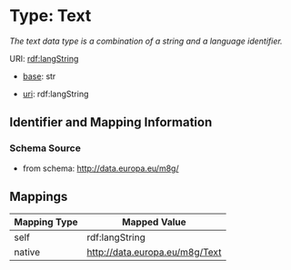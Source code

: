 # Type: Text 




_The text data type is a combination of a string and a language identifier._



URI: [rdf:langString](http://www.w3.org/1999/02/22-rdf-syntax-ns#langString)

* [base](https://w3id.org/linkml/base): str

* [uri](https://w3id.org/linkml/uri): rdf:langString









## Identifier and Mapping Information







### Schema Source


* from schema: http://data.europa.eu/m8g/




## Mappings

| Mapping Type | Mapped Value |
| ---  | ---  |
| self | rdf:langString |
| native | http://data.europa.eu/m8g/Text |



